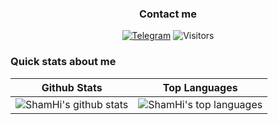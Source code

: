 <h3 align="center">Contact me</h3>
<p align="center">
<a href="https://t.me/AlekGurov"><img alt="Telegram" src="https://img.shields.io/badge/-Telegram-1a1b27?style=for-the-badge&logo=telegram"></a>
  <img alt="Visitors" src="https://komarev.com/ghpvc/?username=shamhi&label=Profile%20Visits&style=for-the-badge" />
</p>

### Quick stats about me 
| Github Stats | Top Languages |
| --- | --- |
| ![ShamHi's github stats](https://github-readme-stats.vercel.app/api?username=shamhi&show_icons=true&title_color=f6c32c&icon_color=f6c32c&text_color=9f9f9f&bg_color=151515&count_private=true) | ![ShamHi's top languages](https://github-readme-stats.vercel.app/api/top-langs/?username=shamhi&show_icons=true&title_color=f6c32c&icon_color=f6c32c&text_color=9f9f9f&bg_color=151515&count_private=true&layout=compact) |
